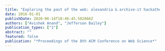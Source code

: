 ```yaml
---
title: "Exploring the past of the web: alexandria & archive-it hackathon"
date: 2016-01-01
publishDate: 2020-06-14T18:46:45.582866Z
authors: ["Avishek Anand", "Jefferson Bailey"]
publication_types: ["1"]
abstract: ""
featured: false
publication: "*Proceedings of the 8th ACM Conference on Web Science*"
---
```


